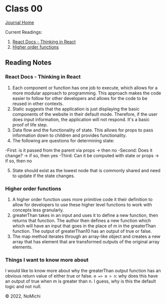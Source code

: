 # Class 00

[Journal Home](README.md)

Current Readings:

1. [React Docs - Thinking in React](https://reactjs.org/docs/thinking-in-react.html)
2. [Higher order functions](https://eloquentjavascript.net/05_higher_order.html#h_xxCc98lOBK)

## Reading Notes

### React Docs - Thinking in React

1. Each component or function has one job to execute, which allows for a more modular approach to programming. This approach makes the code easier to follow for other developers and allows for the code to be reused in other contexts.
2. Static suggests that the application is just displaying the basic components of the website in their default mode. Therefore, if the user does input information, the application will not respond. It's a basic proof of life step.
3. Data flow and the functionality of state. This allows for props to pass information down to children and provides functionality.
4. The following are questions for determining state:

  -First: is it passed from the parent via props -> then no
  -Second: Does it change? -> if so, then yes
  -Third: Can it be computed with state or props -> if so, then no

5. State should exist as the lowest node that is commonly shared and need to update if the state changes.

### Higher order functions

1. A higher order function uses more primitive code it their definition to allow for developers to use these higher level functions to work with concepts less granularly.
2. greaterThan takes in an input and uses it to define a new function, then returns that function. The author then defines a new function which which will have an input that goes in the place of m in the greaterThan function. The output of greaterThan10 has an output of true or false.
3. The map method iterates through an array-like object and creates a new array that has element that are transformed outputs of the original array elements.

### Things I want to know more about

I would like to know more about why the greaterThan output function has an obvious return value of either true or false. `m => m > n`: why does this have an output of true when m is greater than n. I guess, why is this the default logic and not null.

&copy; 2022, NoMichi
